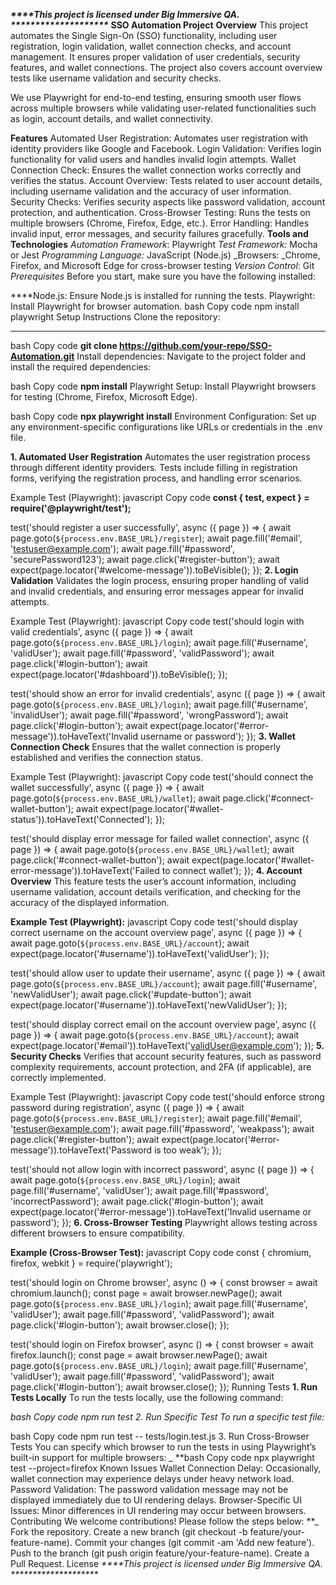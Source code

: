 
**_****This project is licensed under Big Immersive QA. ********************_**
**SSO Automation Project**
**Overview**
This project automates the Single Sign-On (SSO) functionality, including user registration, login validation, wallet connection checks, and account management. It ensures proper validation of user credentials, security features, and wallet connections. The project also covers account overview tests like username validation and security checks.

We use Playwright for end-to-end testing, ensuring smooth user flows across multiple browsers while validating user-related functionalities such as login, account details, and wallet connectivity.

**Features**
Automated User Registration: Automates user registration with identity providers like Google and Facebook.
Login Validation: Verifies login functionality for valid users and handles invalid login attempts.
Wallet Connection Check: Ensures the wallet connection works correctly and verifies the status.
Account Overview: Tests related to user account details, including username validation and the accuracy of user information.
Security Checks: Verifies security aspects like password validation, account protection, and authentication.
Cross-Browser Testing: Runs the tests on multiple browsers (Chrome, Firefox, Edge, etc.).
Error Handling: Handles invalid input, error messages, and security failures gracefully.
**Tools and Technologies**
_Automation Framework_: Playwright
_Test Framework:_ Mocha or Jest
_Programming Language:_ JavaScript (Node.js)
_Browsers: _Chrome, Firefox, and Microsoft Edge for cross-browser testing
_Version Control_: Git
_Prerequisites_
Before you start, make sure you have the following installed:

****Node.js: Ensure Node.js is installed for running the tests.
Playwright: Install Playwright for browser automation.
bash
Copy code
npm install playwright
Setup Instructions
Clone the repository:
****
bash
Copy code
**git clone https://github.com/your-repo/SSO-Automation.git**
Install dependencies: Navigate to the project folder and install the required dependencies:

bash
Copy code
**npm install**
Playwright Setup: Install Playwright browsers for testing (Chrome, Firefox, Microsoft Edge).

bash
Copy code
**npx playwright install**
Environment Configuration: Set up any environment-specific configurations like URLs or credentials in the .env file.


**1. Automated User Registration**
Automates the user registration process through different identity providers. Tests include filling in registration forms, verifying the registration process, and handling error scenarios.

Example Test (Playwright):
javascript
Copy code
**const { test, expect } = require('@playwright/test');**

test('should register a user successfully', async ({ page }) => {
  await page.goto(`${process.env.BASE_URL}/register`);
  await page.fill('#email', 'testuser@example.com');
  await page.fill('#password', 'securePassword123');
  await page.click('#register-button');
  await expect(page.locator('#welcome-message')).toBeVisible();
});
**2. Login Validation**
Validates the login process, ensuring proper handling of valid and invalid credentials, and ensuring error messages appear for invalid attempts.

Example Test (Playwright):
javascript
Copy code
test('should login with valid credentials', async ({ page }) => {
  await page.goto(`${process.env.BASE_URL}/login`);
  await page.fill('#username', 'validUser');
  await page.fill('#password', 'validPassword');
  await page.click('#login-button');
  await expect(page.locator('#dashboard')).toBeVisible();
});

test('should show an error for invalid credentials', async ({ page }) => {
  await page.goto(`${process.env.BASE_URL}/login`);
  await page.fill('#username', 'invalidUser');
  await page.fill('#password', 'wrongPassword');
  await page.click('#login-button');
  await expect(page.locator('#error-message')).toHaveText('Invalid username or password');
});
**3. Wallet Connection Check**
Ensures that the wallet connection is properly established and verifies the connection status.

Example Test (Playwright):
javascript
Copy code
test('should connect the wallet successfully', async ({ page }) => {
  await page.goto(`${process.env.BASE_URL}/wallet`);
  await page.click('#connect-wallet-button');
  await expect(page.locator('#wallet-status')).toHaveText('Connected');
});

test('should display error message for failed wallet connection', async ({ page }) => {
  await page.goto(`${process.env.BASE_URL}/wallet`);
  await page.click('#connect-wallet-button');
  await expect(page.locator('#wallet-error-message')).toHaveText('Failed to connect wallet');
});
**4. Account Overview**
This feature tests the user’s account information, including username validation, account details verification, and checking for the accuracy of the displayed information.

**Example Test (Playwright):**
javascript
Copy code
test('should display correct username on the account overview page', async ({ page }) => {
  await page.goto(`${process.env.BASE_URL}/account`);
  await expect(page.locator('#username')).toHaveText('validUser');
});

test('should allow user to update their username', async ({ page }) => {
  await page.goto(`${process.env.BASE_URL}/account`);
  await page.fill('#username', 'newValidUser');
  await page.click('#update-button');
  await expect(page.locator('#username')).toHaveText('newValidUser');
});

test('should display correct email on the account overview page', async ({ page }) => {
  await page.goto(`${process.env.BASE_URL}/account`);
  await expect(page.locator('#email')).toHaveText('validUser@example.com');
});
**5. Security Checks**
Verifies that account security features, such as password complexity requirements, account protection, and 2FA (if applicable), are correctly implemented.

Example Test (Playwright):
javascript
Copy code
test('should enforce strong password during registration', async ({ page }) => {
  await page.goto(`${process.env.BASE_URL}/register`);
  await page.fill('#email', 'testuser@example.com');
  await page.fill('#password', 'weakpass');
  await page.click('#register-button');
  await expect(page.locator('#error-message')).toHaveText('Password is too weak');
});

test('should not allow login with incorrect password', async ({ page }) => {
  await page.goto(`${process.env.BASE_URL}/login`);
  await page.fill('#username', 'validUser');
  await page.fill('#password', 'incorrectPassword');
  await page.click('#login-button');
  await expect(page.locator('#error-message')).toHaveText('Invalid username or password');
});
**6. Cross-Browser Testing**
Playwright allows testing across different browsers to ensure compatibility.

**Example (Cross-Browser Test):**
javascript
Copy code
const { chromium, firefox, webkit } = require('playwright');

test('should login on Chrome browser', async () => {
  const browser = await chromium.launch();
  const page = await browser.newPage();
  await page.goto(`${process.env.BASE_URL}/login`);
  await page.fill('#username', 'validUser');
  await page.fill('#password', 'validPassword');
  await page.click('#login-button');
  await browser.close();
});

test('should login on Firefox browser', async () => {
  const browser = await firefox.launch();
  const page = await browser.newPage();
  await page.goto(`${process.env.BASE_URL}/login`);
  await page.fill('#username', 'validUser');
  await page.fill('#password', 'validPassword');
  await page.click('#login-button');
  await browser.close();
});
Running Tests
**1. Run Tests Locally**
To run the tests locally, use the following command:

_bash
Copy code
npm run test
2. Run Specific Test
To run a specific test file:_

bash
Copy code
npm run test -- tests/login.test.js
3. Run Cross-Browser Tests
You can specify which browser to run the tests in using Playwright’s built-in support for multiple browsers:
_
**bash
Copy code
npx playwright test --project=firefox
Known Issues
Wallet Connection Delay: Occasionally, wallet connection may experience delays under heavy network load.
Password Validation: The password validation message may not be displayed immediately due to UI rendering delays.
Browser-Specific UI Issues: Minor differences in UI rendering may occur between browsers.
Contributing
We welcome contributions! Please follow the steps below:
**_
Fork the repository.
Create a new branch (git checkout -b feature/your-feature-name).
Commit your changes (git commit -am 'Add new feature').
Push to the branch (git push origin feature/your-feature-name).
Create a Pull Request.
License
_****This project is licensed under Big Immersive QA. ********************_

